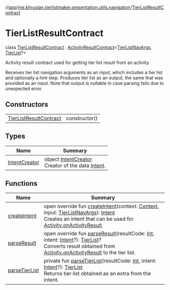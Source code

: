 //[app](../../../index.md)/[me.khruslan.tierlistmaker.presentation.utils.navigation](../index.md)/[TierListResultContract](index.md)

# TierListResultContract

class [TierListResultContract](index.md) : [ActivityResultContract](https://developer.android.com/reference/kotlin/androidx/activity/result/contract/ActivityResultContract.html)&lt;[TierListNavArgs](../-tier-list-nav-args/index.md), [TierList](../../me.khruslan.tierlistmaker.data.models.tierlist/-tier-list/index.md)?&gt; 

Activity result contract used for getting tier list result from an activity.

Receives tier list navigation arguments as an input, which includes a tier list and optionally a hint step. Produces tier list as an output, the same that was provided as an input. Note that output is nullable in case parsing fails due to unexpected error.

## Constructors

| | |
|---|---|
| [TierListResultContract](-tier-list-result-contract.md) | constructor() |

## Types

| Name | Summary |
|---|---|
| [IntentCreator](-intent-creator/index.md) | object [IntentCreator](-intent-creator/index.md)<br>Creator of the data [Intent](https://developer.android.com/reference/kotlin/android/content/Intent.html). |

## Functions

| Name | Summary |
|---|---|
| [createIntent](create-intent.md) | open override fun [createIntent](create-intent.md)(context: [Context](https://developer.android.com/reference/kotlin/android/content/Context.html), input: [TierListNavArgs](../-tier-list-nav-args/index.md)): [Intent](https://developer.android.com/reference/kotlin/android/content/Intent.html)<br>Creates an intent that can be used for [Activity.onActivityResult](https://developer.android.com/reference/kotlin/android/app/Activity.html#onactivityresult). |
| [parseResult](parse-result.md) | open override fun [parseResult](parse-result.md)(resultCode: [Int](https://kotlinlang.org/api/latest/jvm/stdlib/kotlin/-int/index.html), intent: [Intent](https://developer.android.com/reference/kotlin/android/content/Intent.html)?): [TierList](../../me.khruslan.tierlistmaker.data.models.tierlist/-tier-list/index.md)?<br>Converts result obtained from [Activity.onActivityResult](https://developer.android.com/reference/kotlin/android/app/Activity.html#onactivityresult) to the tier list. |
| [parseTierList](parse-tier-list.md) | private fun [parseTierList](parse-tier-list.md)(resultCode: [Int](https://kotlinlang.org/api/latest/jvm/stdlib/kotlin/-int/index.html), intent: [Intent](https://developer.android.com/reference/kotlin/android/content/Intent.html)?): [TierList](../../me.khruslan.tierlistmaker.data.models.tierlist/-tier-list/index.md)<br>Returns tier list obtained as an extra from the intent. |
